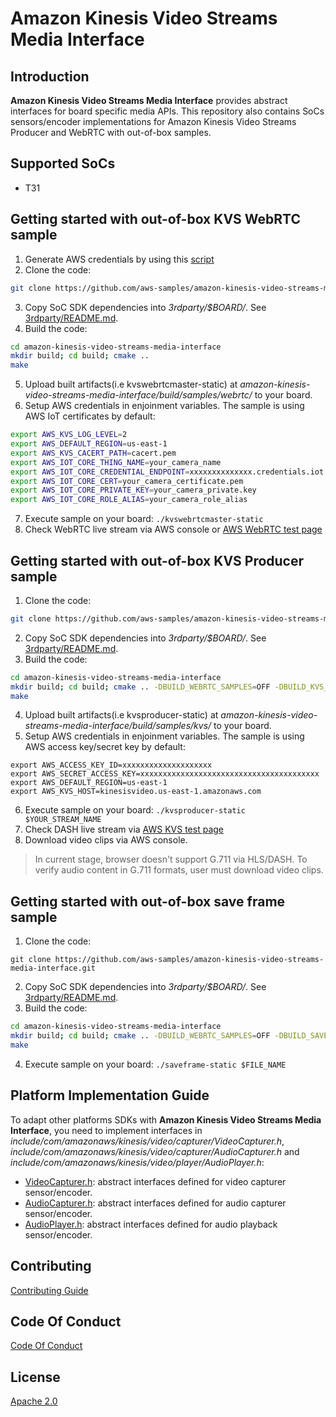 # Amazon Kinesis Video Streams Media Interface

## Introduction

**Amazon Kinesis Video Streams Media Interface** provides abstract interfaces for board specific media APIs. This repository also contains SoCs sensors/encoder implementations for Amazon Kinesis Video Streams Producer and WebRTC with out-of-box samples.

## Supported SoCs

- T31

## Getting started with out-of-box KVS WebRTC sample

1. Generate AWS credentials by using this [script](https://github.com/awslabs/amazon-kinesis-video-streams-webrtc-sdk-c/blob/master/scripts/generate-iot-credential.sh)
2. Clone the code:
```bash
git clone https://github.com/aws-samples/amazon-kinesis-video-streams-media-interface.git
```
3. Copy SoC SDK dependencies into *3rdparty/$BOARD/*. See [3rdparty/README.md](3rdparty/README.md).
4. Build the code:
```bash
cd amazon-kinesis-video-streams-media-interface
mkdir build; cd build; cmake ..
make
```
5. Upload built artifacts(i.e kvswebrtcmaster-static) at *amazon-kinesis-video-streams-media-interface/build/samples/webrtc/* to your board.
6. Setup AWS credentials in enjoinment variables. The sample is using AWS IoT certificates by default:
```bash
export AWS_KVS_LOG_LEVEL=2
export AWS_DEFAULT_REGION=us-east-1
export AWS_KVS_CACERT_PATH=cacert.pem
export AWS_IOT_CORE_THING_NAME=your_camera_name
export AWS_IOT_CORE_CREDENTIAL_ENDPOINT=xxxxxxxxxxxxxx.credentials.iot.us-east-1.amazonaws.com
export AWS_IOT_CORE_CERT=your_camera_certificate.pem
export AWS_IOT_CORE_PRIVATE_KEY=your_camera_private.key
export AWS_IOT_CORE_ROLE_ALIAS=your_camera_role_alias
```
7. Execute sample on your board: `./kvswebrtcmaster-static`
8. Check WebRTC live stream via AWS console or [AWS WebRTC test page]()

## Getting started with out-of-box KVS Producer sample

1. Clone the code:
```bash
git clone https://github.com/aws-samples/amazon-kinesis-video-streams-media-interface.git
```
2. Copy SoC SDK dependencies into *3rdparty/$BOARD/*. See [3rdparty/README.md](3rdparty/README.md).
3. Build the code:
```bash
cd amazon-kinesis-video-streams-media-interface
mkdir build; cd build; cmake .. -DBUILD_WEBRTC_SAMPLES=OFF -DBUILD_KVS_SAMPLES=ON
make
```
4. Upload built artifacts(i.e kvsproducer-static) at *amazon-kinesis-video-streams-media-interface/build/samples/kvs/* to your board.
5. Setup AWS credentials in enjoinment variables. The sample is using AWS access key/secret key by default:
```
export AWS_ACCESS_KEY_ID=xxxxxxxxxxxxxxxxxxxx
export AWS_SECRET_ACCESS_KEY=xxxxxxxxxxxxxxxxxxxxxxxxxxxxxxxxxxxxxxxx
export AWS_DEFAULT_REGION=us-east-1
export AWS_KVS_HOST=kinesisvideo.us-east-1.amazonaws.com
```
6. Execute sample on your board: `./kvsproducer-static $YOUR_STREAM_NAME`
7. Check DASH live stream via [AWS KVS test page](https://aws-samples.github.io/amazon-kinesis-video-streams-media-viewer/)
8. Download video clips via AWS console.

> In current stage, browser doesn't support G.711 via HLS/DASH. To verify audio content in G.711 formats, user must download video clips.

## Getting started with out-of-box save frame sample

1. Clone the code:
```
git clone https://github.com/aws-samples/amazon-kinesis-video-streams-media-interface.git
```
2. Copy SoC SDK dependencies into *3rdparty/$BOARD/*. See [3rdparty/README.md](3rdparty/README.md).
3. Build the code:
```bash
cd amazon-kinesis-video-streams-media-interface
mkdir build; cd build; cmake .. -DBUILD_WEBRTC_SAMPLES=OFF -DBUILD_SAVE_FRAME_SAMPLES=ON
make
```
4. Execute sample on your board: `./saveframe-static $FILE_NAME`

## Platform Implementation Guide

To adapt other platforms SDKs with **Amazon Kinesis Video Streams Media Interface**, you need to implement interfaces in *include/com/amazonaws/kinesis/video/capturer/VideoCapturer.h*, *include/com/amazonaws/kinesis/video/capturer/AudioCapturer.h* and *include/com/amazonaws/kinesis/video/player/AudioPlayer.h*:

- [VideoCapturer.h](include/com/amazonaws/kinesis/video/capturer/VideoCapturer.h): abstract interfaces defined for video capturer sensor/encoder.
- [AudioCapturer.h](include/com/amazonaws/kinesis/video/capturer/AudioCapturer.h): abstract interfaces defined for audio capturer sensor/encoder.
- [AudioPlayer.h](include/com/amazonaws/kinesis/video/player/AudioPlayer.h): abstract interfaces defined for audio playback sensor/encoder.

## Contributing

[Contributing Guide](CONTRIBUTING.md)

## Code Of Conduct

[Code Of Conduct](CODE_OF_CONDUCT.md)

## License

[Apache 2.0](LICENSE)
